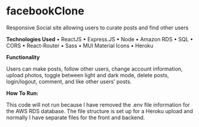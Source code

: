 # facebookClone
Responsive Social site allowing users to curate posts and find other users

**Technologies Used**
  • ReactJS
  • Express.JS
  • Node
  • Amazon RDS
  • SQL
  • CORS
  • React-Router
  • Sass
  • MUI Material Icons
  • Heroku

**Functionality**

Users can make posts, follow other users, change account information, upload photos, toggle between light and dark mode, delete posts, login/logout, comment, and like other users’ posts.

**How To Run:**

This code will not run because I have removed the .env file information for the AWS RDS database. The file structure is set up for a Heroku upload and normally I have separate files for the front and backend.
